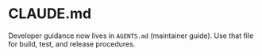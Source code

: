 # CLAUDE.md

Developer guidance now lives in `AGENTS.md` (maintainer guide). Use that file for build, test, and release procedures.
